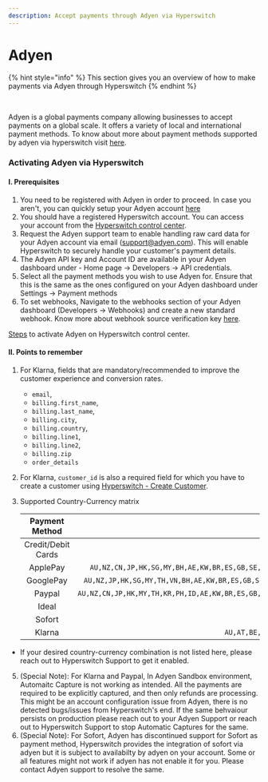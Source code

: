 ```yaml
---
description: Accept payments through Adyen via Hyperswitch
---
```


# Adyen

{% hint style="info" %}
This section gives you an overview of how to make payments via Adyen through Hyperswitch
{% endhint %}

\
<img src="https://hyperswitch.io/icons/homePageIcons/logos/adyenLogo.svg" alt="" data-size="original">



Adyen is a global payments company allowing businesses to accept payments on a global scale. It offers a variety of local and international payment methods. To know about more about payment methods supported by adyen via hyperswitch visit [here](https://hyperswitch.io/pm-list).

### Activating Adyen via Hyperswitch

#### I. Prerequisites

1. You need to be registered with Adyen in order to proceed. In case you aren't, you can quickly setup your Adyen account [here](https://www.adyen.com/signup)
2. You should have a registered Hyperswitch account. You can access your account from the [Hyperswitch control center](https://app.hyperswitch.io/register).
3. Request the Adyen support team to enable handling raw card data for your Adyen account via email (support@adyen.com). This will enable Hyperswitch to securely handle your customer's payment details.
4. The Adyen API key and Account ID are available in your Adyen dashboard under - Home page -> Developers -> API credentials.
5. Select all the payment methods you wish to use Adyen for. Ensure that this is the same as the ones configured on your Adyen dashboard under Settings -> Payment methods
6. To set webhooks, Navigate to the webhooks section of your Adyen dashboard (Developers -> Webhooks) and create a new standard webhook. Know more about webhook source verification key [here](https://docs.adyen.com/development-resources/webhooks/verify-hmac-signatures/#enable-hmac-signatures).

[Steps](https://docs.hyperswitch.io/hyperswitch-cloud/connectors/activate-connector-on-hyperswitch) to activate Adyen on Hyperswitch control center.

#### II. Points to remember

1. For Klarna, fields that are  mandatory/recommended to improve the customer experience and conversion rates.
	- `email`,
	- `billing.first_name`,
	- `billing.last_name`,
	- `billing.city`,
	- `billing.country`,
	- `billing.line1`,
	- `billing.line2`,
	- `billing.zip`
	- `order_details`
2. For Klarna, `customer_id` is also a required field for which you have to create a customer using [Hyperswitch - Create Customer](https://api-reference.hyperswitch.io/api-reference/customers/customers--create).
3. Supported Country-Currency matrix

    | Payment Method | Country | Currency |
    |:--------------:|:-------:|:--------:|
    | Credit/Debit Cards | All enabled on your adyen account | All enabled on your adyen account |
    | ApplePay | `AU,NZ,CN,JP,HK,SG,MY,BH,AE,KW,BR,ES,GB,SE,NO,AT,NL,DE,HU,CY,LU,CH,BE,FR,DK,FI,RO,HR,LI,UA,MT,SI,GR,PT,IE,CZ,EE,LT,LV,IT,PL,IS,CA,US` | `AUD,CHF,CAD,EUR,GBP,HKD,SGD,USD` |   
    | GooglePay | `AU,NZ,JP,HK,SG,MY,TH,VN,BH,AE,KW,BR,ES,GB,SE,NO,SK,AT,NL,DE,HU,CY,LU,CH,BE,FR,DK,RO,HR,LI,MT,SI,GR,PT,IE,CZ,EE,LT,LV,IT,PL,TR,IS,CA,US` |  All enabled on your adyen account |
    | Paypal | `AU,NZ,CN,JP,HK,MY,TH,KR,PH,ID,AE,KW,BR,ES,GB,SE,NO,SK,AT,NL,DE,HU,CY,LU,CH,BE,FR,DK,FI,RO,HR,UA,MT,SI,GI,PT,IE,CZ,EE,LT,LV,IT,PL,IS,CA,US` | `AUD,BRL,CAD,CZK,DKK,EUR,HKD,HUF,INR,JPY,MYR,MXN,NZD,NOK,PHP,PLN,RUB,GBP,SGD,SEK,CHF,THB,USD` |
    | Ideal | `NL` | `EUR` |
    | Sofort | `AT,BE,DE,ES,CH,NL` | `CHF,EUR` |
    | Klarna | `AU,AT,BE,CA,CZ,DK,FI,FR,DE,GR,IE,IT,NO,PL,PT,RO,ES,SE,CH,NL,GB,US` | `AUD,EUR,CAD,CZK,DKK,NOK,PLN,RON,SEK,CHF,GBP,USD` |

* If your desired country-currency combination is not listed here, please reach out to Hyperswitch Support to get it enabled.


5. (Special Note): For Klarna and Paypal, In Adyen Sandbox environment, Automaitc Capture is not working as intended. All the payments are required to be explicitly captured, and then only refunds are processing. This might be an account configuration issue from Adyen, there is no detected bugs/issues from Hyperswitch's end. If the same behvaiour persists on production please reach out to your Adyen Support or reach out to Hyperswitch Support to stop Automatic Captures for the same.
6. (Special Note): For Sofort, Adyen has discontinued support for Sofort as payment method, Hyperswitch provides the integration of sofort via adyen but it is subject to availabilty by adyen on your account. Some or all features might not work if adyen has not enable it for you. Please contact Adyen support to resolve the same.

